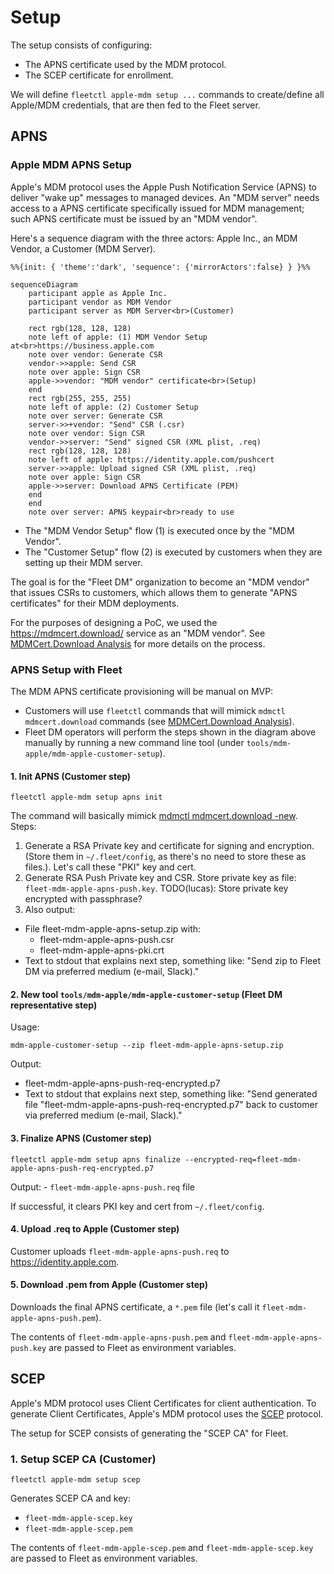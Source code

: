 # Setup

The setup consists of configuring:
- The APNS certificate used by the MDM protocol.
- The SCEP certificate for enrollment.

We will define `fleetctl apple-mdm setup ...` commands to create/define all Apple/MDM credentials, that are then fed to the Fleet server.

## APNS

### Apple MDM APNS Setup

Apple's MDM protocol uses the Apple Push Notification Service (APNS) to deliver "wake up" messages to managed devices.
An "MDM server" needs access to a APNS certificate specifically issued for MDM management; such APNS certificate must be issued by an "MDM vendor".

Here's a sequence diagram with the three actors: Apple Inc., an MDM Vendor, a Customer (MDM Server).

```mermaid
%%{init: { 'theme':'dark', 'sequence': {'mirrorActors':false} } }%%

sequenceDiagram
    participant apple as Apple Inc.
    participant vendor as MDM Vendor
    participant server as MDM Server<br>(Customer)

    rect rgb(128, 128, 128)
    note left of apple: (1) MDM Vendor Setup at<br>https://business.apple.com
    note over vendor: Generate CSR
    vendor->>apple: Send CSR
    note over apple: Sign CSR
    apple->>vendor: "MDM vendor" certificate<br>(Setup)
    end
    rect rgb(255, 255, 255)
    note left of apple: (2) Customer Setup
    note over server: Generate CSR
    server->>+vendor: "Send" CSR (.csr)
    note over vendor: Sign CSR
    vendor->>server: "Send" signed CSR (XML plist, .req)
    rect rgb(128, 128, 128)
    note left of apple: https://identity.apple.com/pushcert
    server->>apple: Upload signed CSR (XML plist, .req)
    note over apple: Sign CSR
    apple->>server: Download APNS Certificate (PEM)
    end
    end
    note over server: APNS keypair<br>ready to use
```

- The "MDM Vendor Setup" flow (1) is executed once by the "MDM Vendor".
- The "Customer Setup" flow (2) is executed by customers when they are setting up their MDM server.

The goal is for the "Fleet DM" organization to become an "MDM vendor" that issues CSRs to customers, which allows them to generate "APNS certificates" for their MDM deployments.

For the purposes of designing a PoC, we used the https://mdmcert.download/ service as an "MDM vendor".
See [MDMCert.Download Analysis](./mdmcert.download-analysis.md) for more details on the process.

### APNS Setup with Fleet

The MDM APNS certificate provisioning will be manual on MVP:
- Customers will use `fleetctl` commands that will mimick `mdmctl mdmcert.download` commands (see [MDMCert.Download Analysis](mdmcert.download-analysis.md)).
- Fleet DM operators will perform the steps shown in the diagram above manually by running a new command line tool (under `tools/mdm-apple/mdm-apple-customer-setup`).

#### 1. Init APNS (Customer step)

`fleetctl apple-mdm setup apns init` 

The command will basically mimick [mdmctl mdmcert.download -new](https://github.com/micromdm/micromdm/blob/main/cmd/mdmctl/mdmcert.download.go).
Steps:
1. Generate a RSA Private key and certificate for signing and encryption. 
(Store them in `~/.fleet/config`, as there's no need to store these as files.). 
Let's call these "PKI" key and cert.
2. Generate RSA Push Private key and CSR. Store private key as file: `fleet-mdm-apple-apns-push.key`. 
TODO(lucas): Store private key encrypted with passphrase?
3. Also output:
- File fleet-mdm-apple-apns-setup.zip with:
	- fleet-mdm-apple-apns-push.csr
	- fleet-mdm-apple-apns-pki.crt
- Text to stdout that explains next step, something like:
	"Send zip to Fleet DM via preferred medium (e-mail, Slack)."

#### 2. New tool `tools/mdm-apple/mdm-apple-customer-setup` (Fleet DM representative step)

Usage: 
```
mdm-apple-customer-setup --zip fleet-mdm-apple-apns-setup.zip
```

Output:
- fleet-mdm-apple-apns-push-req-encrypted.p7
- Text to stdout that explains next step, something like:
	"Send generated file "fleet-mdm-apple-apns-push-req-encrypted.p7" back to customer via preferred medium (e-mail, Slack)."

#### 3. Finalize APNS (Customer step)

`fleetctl apple-mdm setup apns finalize --encrypted-req=fleet-mdm-apple-apns-push-req-encrypted.p7`

Output:
	- `fleet-mdm-apple-apns-push.req` file

If successful, it clears PKI key and cert from `~/.fleet/config`.

#### 4. Upload .req to Apple (Customer step)

Customer uploads `fleet-mdm-apple-apns-push.req` to https://identity.apple.com.

#### 5. Download .pem from Apple (Customer step)

Downloads the final APNS certificate, a `*.pem` file (let's call it `fleet-mdm-apple-apns-push.pem`).

The contents of `fleet-mdm-apple-apns-push.pem` and `fleet-mdm-apple-apns-push.key` are passed to Fleet as environment variables.

## SCEP

Apple's MDM protocol uses Client Certificates for client authentication. To generate Client Certificates, Apple's MDM protocol uses the [SCEP](https://en.wikipedia.org/wiki/Simple_Certificate_Enrollment_Protocol) protocol.

The setup for SCEP consists of generating the "SCEP CA" for Fleet.

### 1. Setup SCEP CA (Customer)

`fleetctl apple-mdm setup scep`

Generates SCEP CA and key:
- `fleet-mdm-apple-scep.key`
- `fleet-mdm-apple-scep.pem`

The contents of `fleet-mdm-apple-scep.pem` and `fleet-mdm-apple-scep.key` are passed to Fleet as environment variables.
